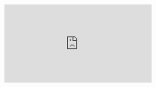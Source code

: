 
<div id="header" align="center">
  <iframe src="https://giphy.com/embed/MC6eSuC3yypCU" width="480" height="257" frameBorder="0" class="giphy-embed" allowFullScreen></iframe
</div>
